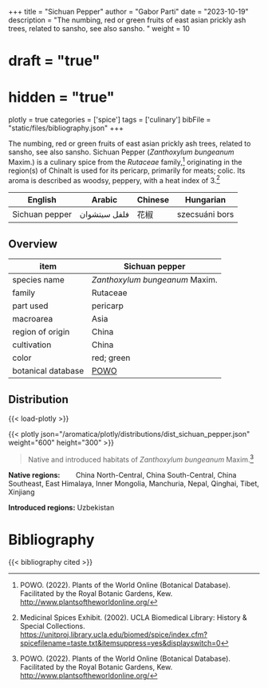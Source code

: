 +++
title = "Sichuan Pepper"
author = "Gabor Parti"
date = "2023-10-19"
description = "The numbing, red or green fruits of east asian prickly ash trees, related to sansho, see also sansho. "
weight = 10
# draft = "true"
# hidden = "true"
plotly = true
categories = ['spice']
tags = ['culinary']
bibFile = "static/files/bibliography.json"
+++

The numbing, red or green fruits of east asian prickly ash trees, related to sansho, see also sansho. Sichuan Pepper (*Zanthoxylum bungeanum* Maxim.) is a culinary spice from the *Rutaceae* family,[^powo] originating in the region(s) of ChinaIt is used for its pericarp, primarily for meats; colic. Its aroma is described as woodsy, peppery, with a heat index of 3.[^ucla_medicinal_2002]

|    English   |   Arabic   |Chinese|   Hungarian  |
|--------------|------------|-------|--------------|
|Sichuan pepper|فلفل سيتشوان|   花椒  |szecsuáni bors|

## Overview

|       item       |                   Sichuan pepper                  |
|------------------|---------------------------------------------------|
|   species name   |           *Zanthoxylum bungeanum* Maxim.          |
|      family      |                      Rutaceae                     |
|     part used    |                      pericarp                     |
|     macroarea    |                        Asia                       |
| region of origin |                       China                       |
|    cultivation   |                       China                       |
|       color      |                     red; green                    |
|botanical database|[POWO](https://powo.science.kew.org/taxon/775625-1)|



## Distribution

{{< load-plotly >}}

{{< plotly json="/aromatica/plotly/distributions/dist_sichuan_pepper.json" weight="600" height="300" >}}

>Native and introduced habitats of *Zanthoxylum bungeanum* Maxim.[^powo]

**Native regions:** &nbsp; &nbsp; &nbsp; &nbsp;China North-Central, China South-Central, China Southeast, East Himalaya, Inner Mongolia, Manchuria, Nepal, Qinghai, Tibet, Xinjiang

**Introduced regions:** Uzbekistan

[^powo]: POWO. (2022). Plants of the World Online (Botanical Database). Facilitated by the Royal Botanic Gardens, Kew. http://www.plantsoftheworldonline.org/
[^ucla_medicinal_2002]: Medicinal Spices Exhibit. (2002). UCLA Biomedical Library: History & Special Collections. https://unitproj.library.ucla.edu/biomed/spice/index.cfm?spicefilename=taste.txt&itemsuppress=yes&displayswitch=0



# Bibliography

{{< bibliography cited >}}

